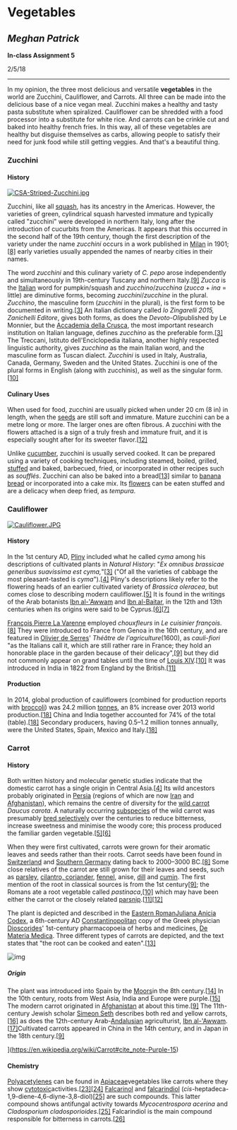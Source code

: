 # Vegetables

## *Meghan Patrick*

**In-class Assignment 5** 

2/5/18

---

In my opinion, the three most delicious and versatile **vegetables** in the world are Zucchini, Cauliflower, and Carrots. All three can be made into the delicious base of a nice vegan meal. Zucchini makes a healthy and tasty pasta substitute when spiralized. Cauliflower can be shredded with a food processor into a substitute for white rice. And carrots can be crinkle cut and baked into healthy french fries. In this way, all of these vegetables are healthy but disguise themselves as carbs, allowing people to satisfy their need for junk food while still getting veggies. And that's a beautiful thing.

### Zucchini

#### History

[![CSA-Striped-Zucchini.jpg](https://upload.wikimedia.org/wikipedia/commons/thumb/9/92/CSA-Striped-Zucchini.jpg/250px-CSA-Striped-Zucchini.jpg)](https://en.wikipedia.org/wiki/File:CSA-Striped-Zucchini.jpg)

Zucchini, like all [squash](https://en.wikipedia.org/wiki/Squash_(plant)), has its ancestry in the Americas. However, the varieties of green, cylindrical squash harvested immature and typically called "zucchini" were developed in northern Italy, long after the introduction of cucurbits from the Americas. It appears that this occurred in the second half of the 19th century, though the first description of the variety under the name *zucchini* occurs in a work published in [Milan](https://en.wikipedia.org/wiki/Milan) in 1901;[[8\]](https://en.wikipedia.org/wiki/Zucchini#cite_note-8) early varieties usually appended the names of nearby cities in their names.

The word *zucchini* and this culinary variety of *C. pepo* arose independently and simultaneously in 19th-century Tuscany and northern Italy.[[9\]](https://en.wikipedia.org/wiki/Zucchini#cite_note-9) *Zucca* is the [Italian](https://en.wikipedia.org/wiki/Italian_language) word for pumpkin/squash and *zucchino*/*zucchina* (*zucca* + *ina* = little) are diminutive forms, becoming *zucchini*/*zucchine* in the plural. *Zucchino*, the masculine form (*zucchini* in the plural), is the first form to be documented in writing.[[3\]](https://en.wikipedia.org/wiki/Zucchini#cite_note-crusca-3) An Italian dictionary called *lo Zingarelli 2015, Zanichelli Editore*, gives both forms, as does the *Devoto-Oli*published by Le Monnier, but the [Accademia della Crusca](https://en.wikipedia.org/wiki/Accademia_della_Crusca), the most important research institution on Italian language, defines *zucchino* as the preferable form.[[3\]](https://en.wikipedia.org/wiki/Zucchini#cite_note-crusca-3) The Treccani, Istituto dell'Enciclopedia italiana, another highly respected linguistic authority, gives *zucchina* as the main Italian word, and the masculine form as Tuscan dialect. *Zucchini* is used in Italy, Australia, Canada, Germany, Sweden and the United States. Zucchini is one of the plural forms in English (along with zucchinis), as well as the singular form.[[10\]](https://en.wikipedia.org/wiki/Zucchini#cite_note-webster-10)

#### Culinary Uses

When used for food, zucchini are usually picked when under 20 cm (8 in) in length, when the [seeds](https://en.wikipedia.org/wiki/Seed) are still soft and immature. Mature zucchini can be a metre long or more. The larger ones are often fibrous. A zucchini with the flowers attached is a sign of a truly fresh and immature fruit, and it is especially sought after for its sweeter flavor.[[12\]](https://en.wikipedia.org/wiki/Zucchini#cite_note-oneill-12)

Unlike [cucumber](https://en.wikipedia.org/wiki/Cucumber), zucchini is usually served cooked. It can be prepared using a variety of cooking techniques, including steamed, boiled, grilled, [stuffed](https://en.wikipedia.org/wiki/Stuffed_zucchini) and baked, barbecued, fried, or incorporated in other recipes such as *soufflés*. Zucchini can also be baked into a bread[[13\]](https://en.wikipedia.org/wiki/Zucchini#cite_note-13) similar to [banana bread](https://en.wikipedia.org/wiki/Banana_bread) or incorporated into a cake mix. Its [flowers](https://en.wikipedia.org/wiki/Flower) can be eaten stuffed and are a delicacy when deep fried, as *tempura*.


### Cauliflower

[![Cauliflower.JPG](https://upload.wikimedia.org/wikipedia/commons/2/25/Cauliflower.JPG)](https://en.wikipedia.org/wiki/File:Cauliflower.JPG)

#### History

In the 1st century AD, [Pliny](https://en.wikipedia.org/wiki/Pliny_the_Elder) included what he called *cyma* among his descriptions of cultivated plants in *Natural History*: "*Ex omnibus brassicae generibus suavissima est cyma,*"[[3\]](https://en.wikipedia.org/wiki/Cauliflower#cite_note-3) ("Of all the varieties of cabbage the most pleasant-tasted is *cyma*").[[4\]](https://en.wikipedia.org/wiki/Cauliflower#cite_note-4) Pliny's descriptions likely refer to the flowering heads of an earlier cultivated variety of *Brassica oleracea*, but comes close to describing modern cauliflower.[[5\]](https://en.wikipedia.org/wiki/Cauliflower#cite_note-5) It is found in the writings of the Arab botanists [Ibn al-'Awwam](https://en.wikipedia.org/wiki/Ibn_al-%27Awwam) and [Ibn al-Baitar](https://en.wikipedia.org/wiki/Ibn_al-Baitar), in the 12th and 13th centuries when its origins were said to be Cyprus.[[6\]](https://en.wikipedia.org/wiki/Cauliflower#cite_note-AggieHorticulture-6)[[7\]](https://en.wikipedia.org/wiki/Cauliflower#cite_note-7)

[François Pierre La Varenne](https://en.wikipedia.org/wiki/Fran%C3%A7ois_Pierre_La_Varenne) employed *chouxfleurs* in *Le cuisinier françois*.[[8\]](https://en.wikipedia.org/wiki/Cauliflower#cite_note-8) They were introduced to France from Genoa in the 16th century, and are featured in [Olivier de Serres](https://en.wikipedia.org/wiki/Olivier_de_Serres)' *Théâtre de l'agriculture*(1600), as *cauli-fiori* "as the Italians call it, which are still rather rare in France; they hold an honorable place in the garden because of their delicacy",[[9\]](https://en.wikipedia.org/wiki/Cauliflower#cite_note-9) but they did not commonly appear on grand tables until the time of [Louis XIV](https://en.wikipedia.org/wiki/Louis_XIV_of_France).[[10\]](https://en.wikipedia.org/wiki/Cauliflower#cite_note-10) It was introduced in India in 1822 from England by the British.[[11\]](https://en.wikipedia.org/wiki/Cauliflower#cite_note-11)

#### Production

In 2014, global production of cauliflowers (combined for production reports with [broccoli](https://en.wikipedia.org/wiki/Broccoli)) was 24.2 million [tonnes](https://en.wikipedia.org/wiki/Tonne), an 8% increase over 2013 world production.[[18\]](https://en.wikipedia.org/wiki/Cauliflower#cite_note-fao14-18) China and India together accounted for 74% of the total (table).[[18\]](https://en.wikipedia.org/wiki/Cauliflower#cite_note-fao14-18) Secondary producers, having 0.5–1.2 million tonnes annually, were the United States, Spain, Mexico and Italy.[[18\]](https://en.wikipedia.org/wiki/Cauliflower#cite_note-fao14-18)

### Carrot

#### History

Both written history and molecular genetic studies indicate that the domestic carrot has a single origin in Central Asia.[[4\]](https://en.wikipedia.org/wiki/Carrot#cite_note-Iorizzo-4) Its wild ancestors probably originated in [Persia](https://en.wikipedia.org/wiki/Greater_Persia) (regions of which are now [Iran](https://en.wikipedia.org/wiki/Iran) and [Afghanistan](https://en.wikipedia.org/wiki/Afghanistan)), which remains the centre of diversity for the [wild carrot](https://en.wikipedia.org/wiki/Wild_carrot) *Daucus carota*. A naturally occurring [subspecies](https://en.wikipedia.org/wiki/Subspecies) of the wild carrot was presumably [bred selectively](https://en.wikipedia.org/wiki/Selective_breeding) over the centuries to reduce bitterness, increase sweetness and minimise the woody core; this process produced the familiar garden vegetable.[[5\]](https://en.wikipedia.org/wiki/Carrot#cite_note-Rose_2006-5)[[6\]](https://en.wikipedia.org/wiki/Carrot#cite_note-Mabey_1997-6)

When they were first cultivated, carrots were grown for their aromatic leaves and seeds rather than their roots. Carrot seeds have been found in [Switzerland](https://en.wikipedia.org/wiki/Switzerland) and [Southern Germany](https://en.wikipedia.org/wiki/Southern_Germany) dating back to 2000–3000 BC.[[8\]](https://en.wikipedia.org/wiki/Carrot#cite_note-8) Some close relatives of the carrot are still grown for their leaves and seeds, such as [parsley](https://en.wikipedia.org/wiki/Parsley), [cilantro, coriander](https://en.wikipedia.org/wiki/Coriander), [fennel](https://en.wikipedia.org/wiki/Fennel), anise, [dill](https://en.wikipedia.org/wiki/Dill) and [cumin](https://en.wikipedia.org/wiki/Cumin). The first mention of the root in classical sources is from the 1st century[[9\]](https://en.wikipedia.org/wiki/Carrot#cite_note-Simon_p._328-9); the Romans ate a root vegetable called *pastinaca*,[[10\]](https://en.wikipedia.org/wiki/Carrot#cite_note-10) which may have been either the carrot or the closely related [parsnip](https://en.wikipedia.org/wiki/Parsnip).[[11\]](https://en.wikipedia.org/wiki/Carrot#cite_note-11)[[12\]](https://en.wikipedia.org/wiki/Carrot#cite_note-12)

The plant is depicted and described in the [Eastern Roman](https://en.wikipedia.org/wiki/Eastern_Roman)[Juliana Anicia Codex](https://en.wikipedia.org/wiki/Juliana_Anicia_Codex), a 6th-century AD [Constantinopolitan](https://en.wikipedia.org/wiki/Constantinople) copy of the Greek physician [Dioscorides](https://en.wikipedia.org/wiki/Dioscorides)' 1st-century pharmacopoeia of herbs and medicines, [De Materia Medica](https://en.wikipedia.org/wiki/De_Materia_Medica). Three different types of carrots are depicted, and the text states that "the root can be cooked and eaten".[[13\]](https://en.wikipedia.org/wiki/Carrot#cite_note-13)

![img](https://upload.wikimedia.org/wikipedia/commons/thumb/3/32/Carrots_of_many_colors.jpg/220px-Carrots_of_many_colors.jpg)

##### Origin

The plant was introduced into Spain by the [Moors](https://en.wikipedia.org/wiki/Moors)in the 8th century.[[14\]](https://en.wikipedia.org/wiki/Carrot#cite_note-Krech_2004-14) In the 10th century, roots from West Asia, India and Europe were purple.[[15\]](https://en.wikipedia.org/wiki/Carrot#cite_note-Purple-15) The modern carrot originated in [Afghanistan](https://en.wikipedia.org/wiki/Afghanistan) at about this time.[[9\]](https://en.wikipedia.org/wiki/Carrot#cite_note-Simon_p._328-9) The 11th-century Jewish scholar [Simeon Seth](https://en.wikipedia.org/wiki/Simeon_Seth) describes both red and yellow carrots,[[16\]](https://en.wikipedia.org/wiki/Carrot#cite_note-Dalby_2003-16) as does the 12th-century Arab-[Andalusian](https://en.wikipedia.org/wiki/Andalusian_people) agriculturist, [Ibn al-'Awwam](https://en.wikipedia.org/wiki/Ibn_al-%27Awwam).[[17\]](https://en.wikipedia.org/wiki/Carrot#cite_note-Staub_2010-17)Cultivated carrots appeared in China in the 14th century, and in Japan in the 18th century.[[9\]](https://en.wikipedia.org/wiki/Carrot#cite_note-Simon_p._328-9)

](https://en.wikipedia.org/wiki/Carrot#cite_note-Purple-15)

#### Chemistry

[Polyacetylenes](https://en.wikipedia.org/wiki/Polyyne) can be found in [Apiaceae](https://en.wikipedia.org/wiki/Apiaceae)vegetables like carrots where they show [cytotoxic](https://en.wikipedia.org/wiki/Cytotoxicity)activities.[[23\]](https://en.wikipedia.org/wiki/Carrot#cite_note-Zidorn_2005-23)[[24\]](https://en.wikipedia.org/wiki/Carrot#cite_note-Baranska_2005-24) [Falcarinol](https://en.wikipedia.org/wiki/Falcarinol) and [falcarindiol](https://en.wikipedia.org/wiki/Falcarindiol) (*cis*-heptadeca-1,9-diene-4,6-diyne-3,8-diol)[[25\]](https://en.wikipedia.org/wiki/Carrot#cite_note-Garrod_1978-25) are such compounds. This latter compound shows antifungal activity towards *Mycocentrospora acerina* and *Cladosporium cladosporioides*.[[25\]](https://en.wikipedia.org/wiki/Carrot#cite_note-Garrod_1978-25) Falcarindiol is the main compound responsible for bitterness in carrots.[[26\]](https://en.wikipedia.org/wiki/Carrot#cite_note-Czepa_2003-26)

